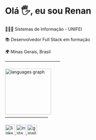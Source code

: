 <h1 align="left">Olá 🖐️, eu sou Renan</h1>

###

<p align="center">
  <div style="margin-bottom: 16px;">👨🏻‍💻 Sistemas de Informação - UNIFEI</div>
  <div style="margin-bottom: 16px;">📚 Desenvolvedor Full Stack em formação</div>
  <div style="margin-bottom: 16px;">🌍 Minas Gerais, Brasil</div>
</p>

<hr style="width: 180px; margin: 4px 0 16px 0; border: 0; border-top: 1px solid #ccc;" />

###

<div align="left">
  <img src="https://github-readme-stats.vercel.app/api/top-langs?username=renanmoraiss&locale=pt-br&hide_title=false&layout=compact&card_width=320&langs_count=6&theme=tokyonight&hide_border=false&order=2" height="150" alt="languages graph"  />
</div>

<hr style="width: 140px; margin: 8px 0 16px 0; border: 0; border-top: 1px solid #ccc;" />

###

<div align="left">
  <a href="https://www.linkedin.com/in/renanmoraiss/" target="_blank">
    <img src="https://img.shields.io/static/v1?message=LinkedIn&logo=linkedin&label=&color=0077B5&logoColor=white&labelColor=&style=for-the-badge" height="32" alt="linkedin logo"  />
  </a>
  <a href="https://www.instagram.com/rrmoraiss/" target="_blank">
    <img src="https://img.shields.io/static/v1?message=Instagram&logo=instagram&label=&color=E4405F&logoColor=white&labelColor=&style=for-the-badge" height="32" alt="instagram logo"  />
  </a>
  <a href="mailto:renanmorais1221@gmail.com" target="_blank">
    <img src="https://img.shields.io/static/v1?message=Gmail&logo=gmail&label=&color=D14836&logoColor=white&labelColor=&style=for-the-badge" height="32" alt="gmail logo"  />
  </a>
</div>

###
